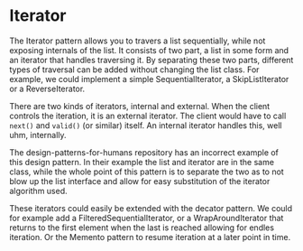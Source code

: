 # Iterator
The Iterator pattern allows you to travers a list sequentially, while not exposing
internals of the list.
It consists of two part, a list in some form and an iterator that handles traversing it.
By separating these two parts, different types of traversal can be added without
changing the list class. For example, we could implement a simple SequentialIterator,
a SkipListIterator or a ReverseIterator.

There are two kinds of iterators, internal and external. When the client controls the
iteration, it is an external iterator. The client would have to call `next()` and `valid()` (or similar)
itself. An internal iterator handles this, well uhm, internally.

The design-patterns-for-humans repository has an incorrect example of this design pattern.
In their example the list and iterator are in the same class, while the whole point
of this pattern is to separate the two as to not blow up the list interface and
allow for easy substitution of the iterator algorithm used.

These iterators could easily be extended with the decator pattern.
We could for example add a FilteredSequentialIterator, or a WrapAroundIterator that
returns to the first element when the last is reached allowing for endles iteration.
Or the Memento pattern to resume iteration at a later point in time.
